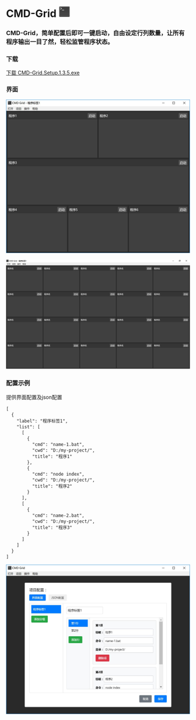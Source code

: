 # CMD-Grid <img src="./image/icon.png" width="30" height="30">

### CMD-Grid，简单配置后即可一键启动，自由设定行列数量，让所有程序输出一目了然，轻松监管程序状态。

### 下载
[下载 CMD-Grid.Setup.1.3.5.exe](https://github.com/sqcddzx/CMD-Grid/releases/download/CMD/CMD-Grid.Setup.1.3.5.exe)

### 界面

[![photo](./image/example-1.jpg)](./image/example-1.jpg)


[![photo](./image/example-2.jpg)](./image/example-2.jpg)

### 配置示例
提供界面配置及json配置
```
[
  {
    "label": "程序标签1",
    "list": [
      [
        {
          "cmd": "name-1.bat",
          "cwd": "D:/my-project/",
          "title": "程序1"
        },
        {
          "cmd": "node index",
          "cwd": "D:/my-project/",
          "title": "程序2"
        }
      ],
      [
        {
          "cmd": "name-2.bat",
          "cwd": "D:/my-project/",
          "title": "程序3"
        }
      ]
    ]
  }
]
```
[![photo](./image/example-3.jpg)](./image/example-3.jpg)